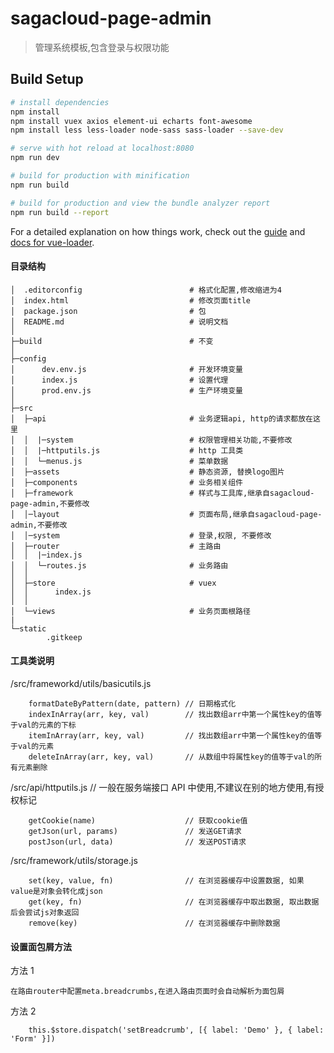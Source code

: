 # sagacloud-page-admin

> 管理系统模板,包含登录与权限功能

## Build Setup

```bash
# install dependencies
npm install
npm install vuex axios element-ui echarts font-awesome
npm install less less-loader node-sass sass-loader --save-dev

# serve with hot reload at localhost:8080
npm run dev

# build for production with minification
npm run build

# build for production and view the bundle analyzer report
npm run build --report
```

For a detailed explanation on how things work, check out the [guide](http://vuejs-templates.github.io/webpack/) and [docs for vue-loader](http://vuejs.github.io/vue-loader).

#### 目录结构

```
│  .editorconfig                        # 格式化配置,修改缩进为4
│  index.html                           # 修改页面title
│  package.json                         # 包
│  README.md                            # 说明文档
│
├─build                                 # 不变
│
├─config
│      dev.env.js                       # 开发环境变量
│      index.js                         # 设置代理
│      prod.env.js                      # 生产环境变量
│
├─src
│  ├─api                                # 业务逻辑api, http的请求都放在这里
│  │  |─system                          # 权限管理相关功能,不要修改
│  │  |─httputils.js                    # http 工具类
│  │  └─menus.js                        # 菜单数据
│  ├─assets                             # 静态资源, 替换logo图片
│  ├─components                         # 业务相关组件
│  ├─framework                          # 样式与工具库,继承自sagacloud-page-admin,不要修改
│  │─layout                             # 页面布局,继承自sagacloud-page-admin,不要修改
│  │─system                             # 登录,权限, 不要修改
│  ├─router                             # 主路由
│  │  |─index.js
│  │  └─routes.js                       # 业务路由
│  │
│  ├─store                              # vuex
│  │      index.js
│  │
│  └─views                              # 业务页面根路径
|
└─static
        .gitkeep
```

#### 工具类说明

/src/frameworkd/utils/basicutils.js

```
    formatDateByPattern(date, pattern) // 日期格式化
    indexInArray(arr, key, val)        // 找出数组arr中第一个属性key的值等于val的元素的下标
    itemInArray(arr, key, val)         // 找出数组arr中第一个属性key的值等于val的元素
    deleteInArray(arr, key, val)       // 从数组中将属性key的值等于val的所有元素删除
```

/src/api/httputils.js // 一般在服务端接口 API 中使用,不建议在别的地方使用,有授权标记

```
    getCookie(name)                    // 获取cookie值
    getJson(url, params)               // 发送GET请求
    postJson(url, data)                // 发送POST请求
```

/src/framework/utils/storage.js

```
    set(key, value, fn)                // 在浏览器缓存中设置数据, 如果value是对象会转化成json
    get(key, fn)                       // 在浏览器缓存中取出数据, 取出数据后会尝试js对象返回
    remove(key)                        // 在浏览器缓存中删除数据
```

#### 设置面包屑方法

方法 1

```
在路由router中配置meta.breadcrumbs,在进入路由页面时会自动解析为面包屑
```

方法 2

```
    this.$store.dispatch('setBreadcrumb', [{ label: 'Demo' }, { label: 'Form' }])
```
